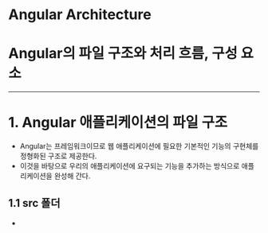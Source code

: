 # Angular Architecture
# Angular의 파일 구조와 처리 흐름, 구성 요소
---
# 1. Angular 애플리케이션의 파일 구조
- Angular는 프레임워크이므로 웹 애플리케이션에 필요한 기본적인 기능의 구현체를 정형화된 구조로 제공한다.
- 이것을 바탕으로 우리의 애플리케이션에 요구되는 기능을 추가하는 방식으로 애플리케이션을 완성해 간다.

## 1.1 src 폴더
- 